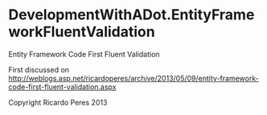 DevelopmentWithADot.EntityFrameworkFluentValidation
========================================

Entity Framework Code First Fluent Validation

First discussed on http://weblogs.asp.net/ricardoperes/archive/2013/05/09/entity-framework-code-first-fluent-validation.aspx

Copyright Ricardo Peres 2013